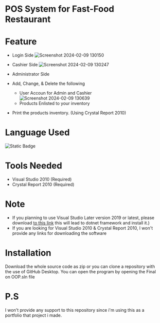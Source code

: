 # POS System for Fast-Food Restaurant

# Feature 

* Login Side
![Screenshot 2024-02-09 130150](https://github.com/efreetgaming/POS-System-in-Fast-food-Restaurant/assets/78950659/ed6d738a-656e-494f-a980-25b79bb27b14)
* Cashier Side
![Screenshot 2024-02-09 130247](https://github.com/efreetgaming/POS-System-in-Fast-food-Restaurant/assets/78950659/d29714e9-99a9-4100-abfd-42c4037d3413)
* Administrator Side

* Add, Change, & Delete the following
  * User Accoun for Admin and Cashier
  ![Screenshot 2024-02-09 130639](https://github.com/efreetgaming/POS-System-in-Fast-food-Restaurant/assets/78950659/f4c4a20e-50dd-4e97-ad6a-8f1560ec9aeb)
  * Products Enlisted to your inventory
* Print the products inventory. (Using Crystal Report 2010)

# Language Used
![Static Badge](https://img.shields.io/badge/VISUAL_BASIC-blue?style=for-the-badge&logo=visualbasic&logoColor=blue&labelColor=white) 

# Tools Needed
* Visual Studio 2010 (Required)
* Crystal Report 2010 (Required) 

# **Note** 
* If you planning to use Visual Studio Later version 2019 or latest, please download [to this link](https://dotnet.microsoft.com/en-us/download/dotnet-framework/thank-you/net481-developer-pack-offline-installer) this will lead to dotnet framework and install it.)
* If you are looking for Visual Studio 2010 & Crystal Report 2010, I won't provide any links for downloading the software

# Installation
Download the whole source code as zip or you can clone a repository with the use of GitHub Desktop.
You can open the program by opening the Final on OOP.sln file

# P.S
I won't provide any support to this repository since i'm using this as a portfolio that project i made.
